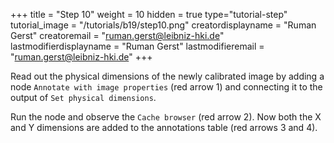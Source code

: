 +++
title = "Step 10"
weight = 10
hidden = true
type="tutorial-step"
tutorial_image = "/tutorials/b19/step10.png"
creatordisplayname = "Ruman Gerst"
creatoremail = "ruman.gerst@leibniz-hki.de"
lastmodifierdisplayname = "Ruman Gerst"
lastmodifieremail = "ruman.gerst@leibniz-hki.de"
+++

Read out the physical dimensions of the newly calibrated image by adding a node `Annotate with image properties` (red arrow 1) and connecting it to the output of `Set physical dimensions`. 

Run the node and observe the `Cache browser` (red arrow 2). Now both the X and Y dimensions are added to the annotations table (red arrows 3 and 4).